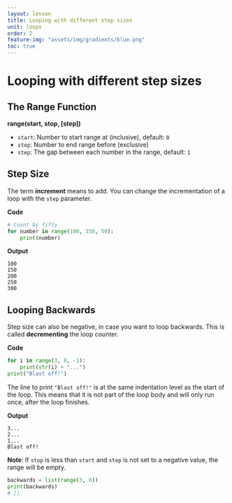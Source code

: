```yaml
---
layout: lesson
title: Looping with different step sizes
unit: loops
order: 2
feature-img: "assets/img/gradients/blue.png"
toc: true
---
```


# Looping with different step sizes

## The Range Function

**range(start, stop, [step])**

- `start`: Number to start range at (inclusive), default: `0`
- `stop`: Number to end range before (exclusive)
- `step`: The gap between each number in the range, default: `1`

## Step Size

The term **increment** means to add. You can change the incrementation of a loop with the `step` parameter.

**Code**

```python
# Count by fifty
for number in range(100, 350, 50):
    print(number)
```

**Output**

```
100
150
200
250
300
```

## Looping Backwards

Step size can also be negative, in case you want to loop backwards. This is called **decrementing** the loop counter.

**Code**

```python
for i in range(3, 0, -1):
    print(str(i) + "...")
print("Blast off!")
```

The line to print `"Blast off!"` is at the same indentation level as the start of the loop. This means that it is not part of the loop body and will only run once, after the loop finishes.

**Output**

```
3...
2...
1...
Blast off!
```

**Note**: If `stop` is less than `start` and `step` is not set to a negative value, the range will be empty.

```python
backwards = list(range(3, 0))
print(backwards)
# []
```
